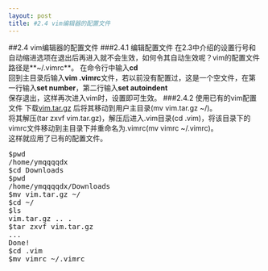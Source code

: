 ```yaml
---
layout: post
title: #2.4 vim编辑器的配置文件
---
```

##2.4 vim编辑器的配置文件
###2.4.1 编辑配置文件
在2.3中介绍的设置行号和自动缩进选项在退出后再进入就不会生效，如何令其自动生效呢？vim的配置文件路径是**~/.vimrc**。
在命令行中输入**cd**<br>
回到主目录后输入**vim
.vimrc**文件，若以前没有配置过，这是一个空文件，在第一行输入**set
number**，第二行输入**set
autoindent**<br>保存退出，这样再次进入vim时，设置即可生效。
###2.4.2 使用已有的vim配置文件
下载<a href="/public/vim.tar.gz">vim.tar.gz</a>
后将其移动到用户主目录(mv vim.tar.gz ~/)。<br>
将其解压(tar zxvf vim.tar.gz)，解压后进入.vim目录(cd
.vim)，将该目录下的vimrc文件移动到主目录下并重命名为.vimrc(mv vimrc ~/.vimrc)。<br>
这样就应用了已有的配置文件。
<pre class='terminal bootcamp'>
<span class='codeline'>$pwd</span>
<span class='bash-output'>/home/ymqqqqdx</span>
<span class='codeline'>$cd Downloads</span>
<span class='codeline'>$pwd</span>
<span class='bash-output'>/home/ymqqqqdx/Downloads</span>
<span class='codeline'>$mv vim.tar.gz ~/</span>
<span class='codeline'>$cd ~/</span>
<span class='codeline'>$ls</span>
<span class='bash-output'>vim.tar.gz .. .</span>
<span class='codeline'>$tar zxvf vim.tar.gz</span>
<span class='bash-output'>...<br>Done!</span>
<span class='codeline'>$cd .vim</span>
<span class='codeline'>$mv vimrc ~/.vimrc</span>
</pre>
